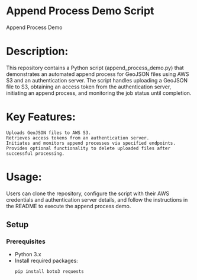 # Append Process Demo Script

Append Process Demo

# Description:

This repository contains a Python script (append_process_demo.py) that demonstrates an automated append process for GeoJSON files using AWS S3 and an authentication server. The script handles uploading a GeoJSON file to S3, obtaining an access token from the authentication server, initiating an append process, and monitoring the job status until completion.

# Key Features:

    Uploads GeoJSON files to AWS S3.
    Retrieves access tokens from an authentication server.
    Initiates and monitors append processes via specified endpoints.
    Provides optional functionality to delete uploaded files after successful processing.

# Usage:

Users can clone the repository, configure the script with their AWS credentials and authentication server details, and follow the instructions in the README to execute the append process demo.

## Setup

### Prerequisites

- Python 3.x
- Install required packages:
  ```bash
  pip install boto3 requests
